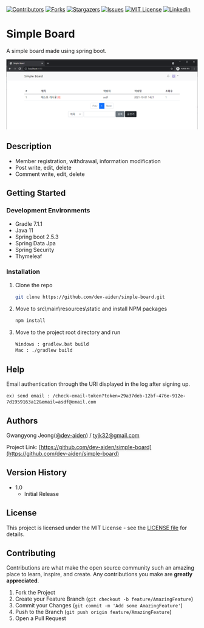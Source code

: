 [![Contributors][contributors-shield]][contributors-url]
[![Forks][forks-shield]][forks-url]
[![Stargazers][stars-shield]][stars-url]
[![Issues][issues-shield]][issues-url]
[![MIT License][license-shield]][license-url]
[![LinkedIn][linkedin-shield]][linkedin-url]

# Simple Board

A simple board made using spring boot.

![](screenshot.png)

## Description

* Member registration, withdrawal, information modification
* Post write, edit, delete
* Comment write, edit, delete

## Getting Started

### Development Environments
* Gradle 7.1.1
* Java 11
* Spring boot 2.5.3
* Spring Data Jpa
* Spring Security
* Thymeleaf

### Installation
1. Clone the repo
   ```sh
   git clone https://github.com/dev-aiden/simple-board.git
   ```
2. Move to src\main\resources\static and install NPM packages
   ```sh
   npm install
   ```
4. Move to the project root directory and run
   ```sh
   Windows : gradlew.bat build
   Mac : ./gradlew build

## Help

Email authentication through the URI displayed in the log after signing up.

```
ex) send email : /check-email-token?token=29a37deb-12bf-476e-912e-7d1959163a12&email=asdf@email.com
```

## Authors

Gwangyong Jeong([@dev-aiden](https://github.com/dev-aiden)) / tyjk32@gmail.com

Project Link: [https://github.com/dev-aiden/simple-board](https://github.com/dev-aiden/simple-board)


## Version History

* 1.0
    * Initial Release

## License

This project is licensed under the MIT License - see the [LICENSE file](https://github.com/dev-aiden/simple-board/blob/master/LICENSE) for details.

## Contributing

Contributions are what make the open source community such an amazing place to learn, inspire, and create. Any contributions you make are **greatly appreciated**.

1. Fork the Project
2. Create your Feature Branch (`git checkout -b feature/AmazingFeature`)
3. Commit your Changes (`git commit -m 'Add some AmazingFeature'`)
4. Push to the Branch (`git push origin feature/AmazingFeature`)
5. Open a Pull Request

[contributors-shield]: https://img.shields.io/github/contributors/dev-aiden/simple-board?style=for-the-badge
[contributors-url]: https://github.com/dev-aiden/simple-board/graphs/contributors
[forks-shield]: https://img.shields.io/github/forks/dev-aiden/simple-board?style=for-the-badge
[forks-url]: https://github.com/dev-aiden/simple-board/network/members
[stars-shield]: https://img.shields.io/github/stars/dev-aiden/simple-board?style=for-the-badge
[stars-url]: https://github.com/dev-aiden/simple-board/stargazers
[issues-shield]: https://img.shields.io/github/issues/dev-aiden/simple-board?style=for-the-badge
[issues-url]: https://github.com/dev-aiden/simple-board/issues
[license-shield]: https://img.shields.io/github/license/dev-aiden/simple-board?style=for-the-badge
[license-url]: https://github.com/dev-aiden/simple-board/blob/master/LICENSE
[linkedin-shield]: https://img.shields.io/badge/-LinkedIn-black?style=for-the-badge&logo=linkedin&colorB=555
[linkedin-url]: https://www.linkedin.com/in/gwangyong-jeong/
